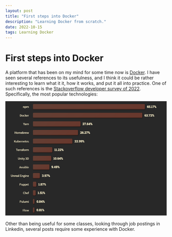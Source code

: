 ```yaml
---
layout: post
title: "First steps into Docker"
description: "Learning Docker from scratch."
date: 2022-10-15
tags: Learning Docker
---
```


# First steps into Docker

A platform that has been on my mind for some time now is [Docker][why_docker]. I have seen several references to its usefulness, and I think it could be rather interesting to learn what it it, how it works, and put it all into practice. One of such references is the [Stackoverflow developer survey of 2022][stackoverflow_2022]. Specifically, the most popular technologies:

![Most popular technologies](/assets/images/stackoverflow_dev_survey_technology.png)

Other than being useful for some classes, looking through job postings in Linkedin, several posts require some experience with Docker.

[why_docker]: https://www.docker.com/
[stackoverflow_2022]: https://survey.stackoverflow.co/2022